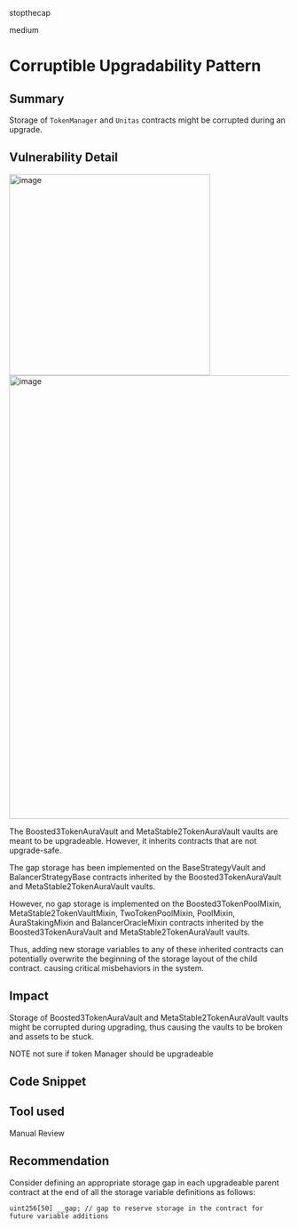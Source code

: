 stopthecap

medium

# Corruptible Upgradability Pattern

## Summary
Storage of `TokenManager` and `Unitas` contracts might be corrupted during an upgrade.



## Vulnerability Detail


<img width="362" alt="image" src="https://github.com/sherlock-audit/2023-04-unitasprotocol-0xffff11/assets/123578292/fdf6dc3f-013e-4064-9324-bfc36d29d7bf">
<img width="798" alt="image" src="https://github.com/sherlock-audit/2023-04-unitasprotocol-0xffff11/assets/123578292/9340a1df-866f-42b5-a721-4d36c221e982">


The Boosted3TokenAuraVault and MetaStable2TokenAuraVault vaults are meant to be upgradeable. However, it inherits contracts that are not upgrade-safe.

The gap storage has been implemented on the BaseStrategyVault and BalancerStrategyBase contracts inherited by the Boosted3TokenAuraVault and MetaStable2TokenAuraVault vaults.

However, no gap storage is implemented on the Boosted3TokenPoolMixin, MetaStable2TokenVaultMixin, TwoTokenPoolMixin, PoolMixin, AuraStakingMixin and BalancerOracleMixin contracts inherited by the Boosted3TokenAuraVault and MetaStable2TokenAuraVault vaults.

Thus, adding new storage variables to any of these inherited contracts can potentially overwrite the beginning of the storage layout of the child contract. causing critical misbehaviors in the system.

## Impact

Storage of Boosted3TokenAuraVault and MetaStable2TokenAuraVault vaults might be corrupted during upgrading, thus causing the vaults to be broken and assets to be stuck.

NOTE not sure if token Manager should be upgradeable

## Code Snippet

## Tool used

Manual Review

## Recommendation

Consider defining an appropriate storage gap in each upgradeable parent contract at the end of all the storage variable definitions as follows:

```@solidity
uint256[50] __gap; // gap to reserve storage in the contract for future variable additions
```
